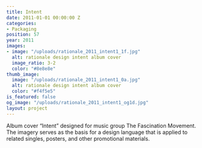 ```yaml
---
title: Intent
date: 2011-01-01 00:00:00 Z
categories:
- Packaging
position: 57
year: 2011
images:
- image: "/uploads/rationale_2011_intent1_1f.jpg"
  alt: rationale design intent album cover
  image_ratio: 3-2
  color: "#8e8e8e"
thumb_image:
  image: "/uploads/rationale_2011_intent1_0a.jpg"
  alt: rationale design intent album cover
  color: "#f4f5e5"
is_featured: false
og_image: "/uploads/rationale_2011_intent1_og1d.jpg"
layout: project
---
```


Album cover “Intent” designed for music group The Fascination Movement. The imagery serves as the basis for a design language that is applied to related singles, posters, and other promotional materials.